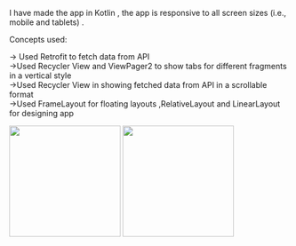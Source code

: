 I have made the app in Kotlin , the app is responsive to all screen sizes (i.e., mobile and tablets) .   



Concepts used:     

-> Used Retrofit to fetch data from API      
->Used Recycler View and ViewPager2 to show tabs for different fragments in a vertical style      
->Used Recycler View in showing fetched data from API in a scrollable format         
->Used FrameLayout for floating layouts ,RelativeLayout and LinearLayout for designing app      



<img src="https://github.com/abhizzzeeet/EuphoticLabAssignment/assets/104162745/8855e0fb-362e-4a58-8fbe-8245e76c240d" width="200">
<img src="https://github.com/abhizzzeeet/EuphoticLabAssignment/assets/104162745/254a0bb8-6fef-46b2-8717-b6deca11bf13" width="200">

